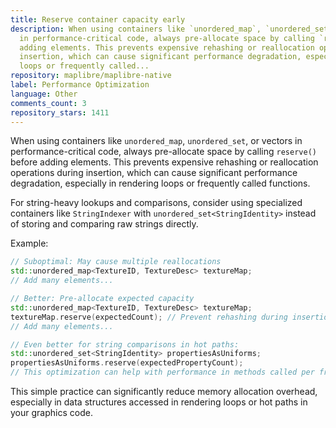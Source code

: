 ```yaml
---
title: Reserve container capacity early
description: When using containers like `unordered_map`, `unordered_set`, or vectors
  in performance-critical code, always pre-allocate space by calling `reserve()` before
  adding elements. This prevents expensive rehashing or reallocation operations during
  insertion, which can cause significant performance degradation, especially in rendering
  loops or frequently called...
repository: maplibre/maplibre-native
label: Performance Optimization
language: Other
comments_count: 3
repository_stars: 1411
---
```


When using containers like `unordered_map`, `unordered_set`, or vectors in performance-critical code, always pre-allocate space by calling `reserve()` before adding elements. This prevents expensive rehashing or reallocation operations during insertion, which can cause significant performance degradation, especially in rendering loops or frequently called functions.

For string-heavy lookups and comparisons, consider using specialized containers like `StringIndexer` with `unordered_set<StringIdentity>` instead of storing and comparing raw strings directly.

Example:
```cpp
// Suboptimal: May cause multiple reallocations
std::unordered_map<TextureID, TextureDesc> textureMap;
// Add many elements...

// Better: Pre-allocate expected capacity
std::unordered_map<TextureID, TextureDesc> textureMap;
textureMap.reserve(expectedCount); // Prevent rehashing during insertion
// Add many elements...

// Even better for string comparisons in hot paths:
std::unordered_set<StringIdentity> propertiesAsUniforms;
propertiesAsUniforms.reserve(expectedPropertyCount);
// This optimization can help with performance in methods called per frame
```

This simple practice can significantly reduce memory allocation overhead, especially in data structures accessed in rendering loops or hot paths in your graphics code.